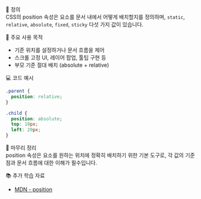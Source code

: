 📘 정의  
CSS의 position 속성은 요소를 문서 내에서 어떻게 배치할지를 정의하며, `static`, `relative`, `absolute`, `fixed`, `sticky` 다섯 가지 값이 있습니다.

🎯 주요 사용 목적  
- 기준 위치를 설정하거나 문서 흐름을 제어  
- 스크롤 고정 UI, 레이어 팝업, 툴팁 구현 등  
- 부모 기준 절대 배치 (absolute + relative)

💻 코드 예시  
```css
.parent {
  position: relative;
}

.child {
  position: absolute;
  top: 10px;
  left: 20px;
}
```

🧩 마무리 정리  
position 속성은 요소를 원하는 위치에 정확히 배치하기 위한 기본 도구로, 각 값의 기준점과 문서 흐름에 대한 이해가 필수입니다.

📚 추가 학습 자료  
- [MDN - position](https://developer.mozilla.org/ko/docs/Web/CSS/position)
